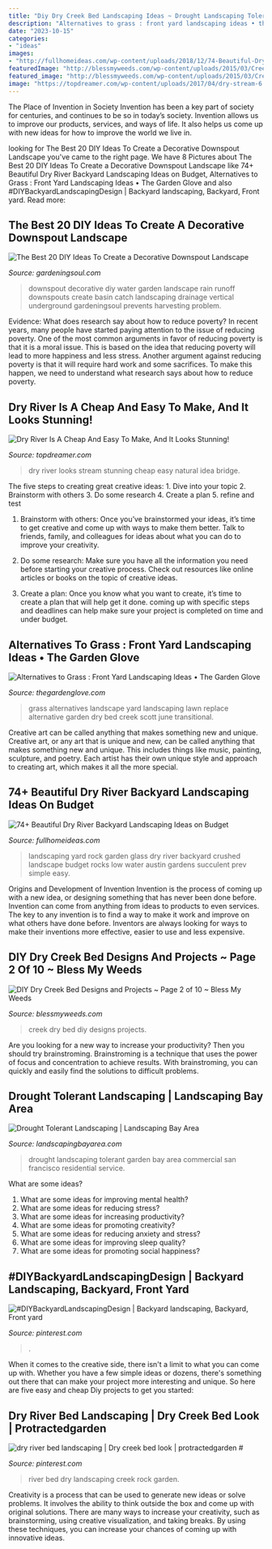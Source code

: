 ```yaml
---
title: "Diy Dry Creek Bed Landscaping Ideas ~ Drought Landscaping Tolerant Garden Bay Area Commercial San Francisco Residential Service"
description: "Alternatives to grass : front yard landscaping ideas • the garden glove"
date: "2023-10-15"
categories:
- "ideas"
images:
- "http://fullhomeideas.com/wp-content/uploads/2018/12/74-Beautiful-Dry-River-Backyard-Landscaping-Ideas-on-Budget-02.jpg"
featuredImage: "http://blessmyweeds.com/wp-content/uploads/2015/03/Creek.jpg"
featured_image: "http://blessmyweeds.com/wp-content/uploads/2015/03/Creek.jpg"
image: "https://topdreamer.com/wp-content/uploads/2017/04/dry-stream-6.jpg"
---
```



The Place of Invention in Society
Invention has been a key part of society for centuries, and continues to be so in today’s society. Invention allows us to improve our products, services, and ways of life. It also helps us come up with new ideas for how to improve the world we live in.

	

		
looking for The Best 20 DIY Ideas To Create a Decorative Downspout Landscape you've came to the right page. We have 8 Pictures about The Best 20 DIY Ideas To Create a Decorative Downspout Landscape like 74+ Beautiful Dry River Backyard Landscaping Ideas on Budget, Alternatives to Grass : Front Yard Landscaping Ideas • The Garden Glove and also #DIYBackyardLandscapingDesign | Backyard landscaping, Backyard, Front yard. Read more:
		
    
## The Best 20 DIY Ideas To Create A Decorative Downspout Landscape

<img loading=lazy src="http://gardeningsoul.com/wp-content/uploads/2017/10/4-54.jpg" onerror="this.onerror=null;this.src='https://tse4.mm.bing.net/th?id=OIP.lmbRqnhCT46Iu_-u_xwt6AHaXC&amp;pid=15.1';" alt="The Best 20 DIY Ideas To Create a Decorative Downspout Landscape">

_Source: gardeningsoul.com_

>downspout decorative diy water garden landscape rain runoff downspouts create basin catch landscaping drainage vertical underground gardeningsoul prevents harvesting problem. 

	

Evidence: What does research say about how to reduce poverty?
In recent years, many people have started paying attention to the issue of reducing poverty. One of the most common arguments in favor of reducing poverty is that it is a moral issue. This is based on the idea that reducing poverty will lead to more happiness and less stress. Another argument against reducing poverty is that it will require hard work and some sacrifices. To make this happen, we need to understand what research says about how to reduce poverty.

    
## Dry River Is A Cheap And Easy To Make, And It Looks Stunning!

<img loading=lazy src="https://topdreamer.com/wp-content/uploads/2017/04/dry-stream-6.jpg" onerror="this.onerror=null;this.src='https://tse2.mm.bing.net/th?id=OIP.ZEfO8WsDRhxBDF_QafwbeQHaKX&amp;pid=15.1';" alt="Dry River Is A Cheap And Easy To Make, And It Looks Stunning!">

_Source: topdreamer.com_

>dry river looks stream stunning cheap easy natural idea bridge. 

	

The five steps to creating great creative ideas: 1. Dive into your topic 2. Brainstorm with others 3. Do some research 4. Create a plan 5. refine and test
1. Brainstorm with others: Once you’ve brainstormed your ideas, it’s time to get creative and come up with ways to make them better. Talk to friends, family, and colleagues for ideas about what you can do to improve your creativity.
2. Do some research: Make sure you have all the information you need before starting your creative process. Check out resources like online articles or books on the topic of creative ideas.

3. Create a plan: Once you know what you want to create, it’s time to create a plan that will help get it done. coming up with specific steps and deadlines can help make sure your project is completed on time and under budget.


    
## Alternatives To Grass : Front Yard Landscaping Ideas • The Garden Glove

<img loading=lazy src="https://www.thegardenglove.com/wp-content/uploads/2018/05/Alternatives-to-Grass-5.jpg" onerror="this.onerror=null;this.src='https://tse2.mm.bing.net/th?id=OIP.qJ-JobIHC_3JF3_qS_BJpAHaFC&amp;pid=15.1';" alt="Alternatives to Grass : Front Yard Landscaping Ideas • The Garden Glove">

_Source: thegardenglove.com_

>grass alternatives landscape yard landscaping lawn replace alternative garden dry bed creek scott june transitional. 

	

Creative art can be called anything that makes something new and unique.
Creative art, or any art that is unique and new, can be called anything that makes something new and unique. This includes things like music, painting, sculpture, and poetry. Each artist has their own unique style and approach to creating art, which makes it all the more special.

    
## 74+ Beautiful Dry River Backyard Landscaping Ideas On Budget

<img loading=lazy src="http://fullhomeideas.com/wp-content/uploads/2018/12/74-Beautiful-Dry-River-Backyard-Landscaping-Ideas-on-Budget-02.jpg" onerror="this.onerror=null;this.src='https://tse4.mm.bing.net/th?id=OIP._KmNb2R3Nwco5AH48IIfBgHaJ4&amp;pid=15.1';" alt="74+ Beautiful Dry River Backyard Landscaping Ideas on Budget">

_Source: fullhomeideas.com_

>landscaping yard rock garden glass dry river backyard crushed landscape budget rocks low water austin gardens succulent prev simple easy. 

	

Origins and Development of Invention
Invention is the process of coming up with a new idea, or designing something that has never been done before. Invention can come from anything from ideas to products to even services. The key to any invention is to find a way to make it work and improve on what others have done before. Inventors are always looking for ways to make their inventions more effective, easier to use and less expensive.

    
## DIY Dry Creek Bed Designs And Projects ~ Page 2 Of 10 ~ Bless My Weeds

<img loading=lazy src="http://blessmyweeds.com/wp-content/uploads/2015/03/Creek.jpg" onerror="this.onerror=null;this.src='https://tse3.mm.bing.net/th?id=OIP.XPUBq42kJ5Lu_Tywujzf0AHaJ4&amp;pid=15.1';" alt="DIY Dry Creek Bed Designs and Projects ~ Page 2 of 10 ~ Bless My Weeds">

_Source: blessmyweeds.com_

>creek dry bed diy designs projects. 

	

Are you looking for a new way to increase your productivity? Then you should try brainstroming. Brainstroming is a technique that uses the power of focus and concentration to achieve results. With brainstroming, you can quickly and easily find the solutions to difficult problems.

    
## Drought Tolerant Landscaping | Landscaping Bay Area

<img loading=lazy src="https://landscapingbayarea.com/wp-content/uploads/San-Carlos-Drought-Tolerant-Design-4.jpg" onerror="this.onerror=null;this.src='https://tse4.mm.bing.net/th?id=OIP.QHTaVJFECty0qmzv5oU9DAHaJ4&amp;pid=15.1';" alt="Drought Tolerant Landscaping | Landscaping Bay Area">

_Source: landscapingbayarea.com_

>drought landscaping tolerant garden bay area commercial san francisco residential service. 

	

What are some ideas?
1. What are some ideas for improving mental health? 
2. What are some ideas for reducing stress? 
3. What are some ideas for increasing productivity? 
4. What are some ideas for promoting creativity?
5. What are some ideas for reducing anxiety and stress? 
6. What are some ideas for improving sleep quality?
7. What are some ideas for promoting social happiness?

    
## #DIYBackyardLandscapingDesign | Backyard Landscaping, Backyard, Front Yard

<img loading=lazy src="https://i.pinimg.com/736x/e9/d3/b5/e9d3b502042b9baf035c253c97c0fdae.jpg" onerror="this.onerror=null;this.src='https://tse2.mm.bing.net/th?id=OIP.ZVJuAYCmJTLRSr1X6W96lQHaNU&amp;pid=15.1';" alt="#DIYBackyardLandscapingDesign | Backyard landscaping, Backyard, Front yard">

_Source: pinterest.com_

>. 

	

When it comes to the creative side, there isn't a limit to what you can come up with. Whether you have a few simple ideas or dozens, there's something out there that can make your project more interesting and unique. So here are five easy and cheap Diy projects to get you started: 

    
## Dry River Bed Landscaping | Dry Creek Bed Look | Protractedgarden #

<img loading=lazy src="https://i.pinimg.com/736x/fe/a0/02/fea0029378e1eb4c31d64ebaed17a1ca.jpg" onerror="this.onerror=null;this.src='https://tse2.mm.bing.net/th?id=OIP.Fh_83JBbmCtdxXSWdK9ETQHaJ5&amp;pid=15.1';" alt="dry river bed landscaping | Dry creek bed look | protractedgarden #">

_Source: pinterest.com_

>river bed dry landscaping creek rock garden. 

	

Creativity is a process that can be used to generate new ideas or solve problems. It involves the ability to think outside the box and come up with original solutions. There are many ways to increase your creativity, such as brainstorming, using creative visualization, and taking breaks. By using these techniques, you can increase your chances of coming up with innovative ideas.

